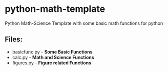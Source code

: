 # python-math-template
Python Math-Science Template with some basic math functions for python

## Files:
 - basicfunc.py - **Some Basic Functions**
 - calc.py - **Math and Science Functions**
 - figures.py - **Figure related Functions**

